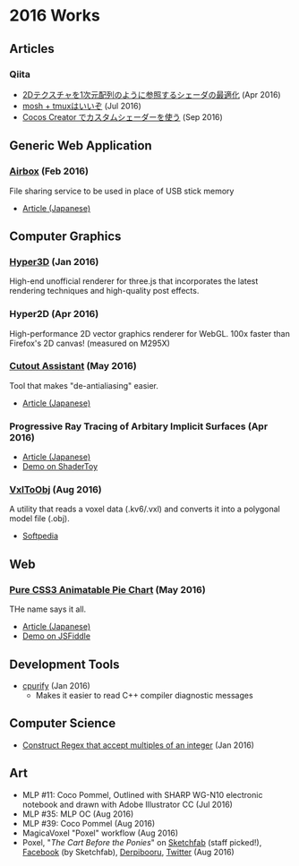 2016 Works
==========

Articles
--------

### Qiita

- [2Dテクスチャを1次元配列のように参照するシェーダの最適化](http://qiita.com/YVT/items/c695ab4b3cf7faa93885) (Apr 2016)
- [mosh + tmuxはいいぞ](http://qiita.com/YVT/items/74ac375f288aacfef4cd) (Jul 2016)
- [Cocos Creator でカスタムシェーダーを使う](http://qiita.com/YVT/items/c31857decd99413581fd) (Sep 2016)

Generic Web Application
-----------------------

### [Airbox](https://a.yvt.jp/) (Feb 2016)

File sharing service to be used in place of USB stick memory

- [Article (Japanese)](http://ylog.yvt.jp/blog/2016/05/14/airbox-public-alpha/)

Computer Graphics
-----------------

### [Hyper3D](http://hyper3d.github.io/) (Jan 2016)

High-end unofficial renderer for three.js that incorporates the latest rendering techniques and high-quality post effects. 

### Hyper2D (Apr 2016)

High-performance 2D vector graphics renderer for WebGL. 100x faster than Firefox's 2D canvas! (measured on M295X)

### [Cutout Assistant](https://cdn.rawgit.com/yvt/cutout-assistant/master/index.html) (May 2016)

Tool that makes "de-antialiasing" easier.

- [Article (Japanese)](http://ylog.yvt.jp/blog/2016/05/10/cutout-assistant/)

### Progressive Ray Tracing of Arbitary Implicit Surfaces (Apr 2016)

- [Article (Japanese)](http://ylog.yvt.jp/blog/2016/04/18/progressive-ray-tracing-of-arbitrary-implicit-surfaces/)
- [Demo on ShaderToy](https://www.shadertoy.com/view/XsdSR7)

### [VxlToObj](https://github.com/yvt/VxlToObj) (Aug 2016)

A utility that reads a voxel data (.kv6/.vxl) and converts it into a polygonal model file (.obj).

- [Softpedia](http://www.softpedia.com/get/Multimedia/Graphic/Graphic-Others/VxlToObj.shtml)

Web
----

### [Pure CSS3 Animatable Pie Chart](https://github.com/yvt/pure-css-pie/releases) (May 2016)

THe name says it all.

- [Article (Japanese)](http://ylog.yvt.jp/blog/2016/05/04/pure-css-pie/)
- [Demo on JSFiddle](https://jsfiddle.net/yvtjp/3e5g2gd6/3/)

Development Tools
-----------------

- [cpurify](../programs/cpurify.html) (Jan 2016)
    - Makes it easier to read C++ compiler diagnostic messages

Computer Science
----------------

- [Construct Regex that accept multiples of an integer](../programs/makeregex.html) (Jan 2016)

Art
----

- MLP #11: Coco Pommel, Outlined with SHARP WG-N10 electronic notebook and drawn with Adobe Illustrator CC (Jul 2016)
- MLP #35: MLP OC (Aug 2016)
- MLP #39: Coco Pommel (Aug 2016)
- MagicaVoxel "Poxel" workflow (Aug 2016)
- Poxel, "*The Cart Before the Ponies*" on [Sketchfab](https://sketchfab.com/models/ddcc0debe1734789a5f0f4946cb3a12b) (staff picked!), [Facebook](https://www.facebook.com/Sketchfab/posts/1157011627694826) (by Sketchfab), [Derpibooru](https://derpiboo.ru/1225917), [Twitter](https://twitter.com/YVT/status/765222004576223232) (Aug 2016)

